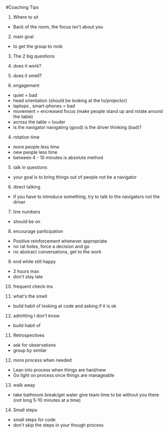 #Coaching Tips

1) Where to sit 
  - Back of the room, the focus isn't about you

2) main goal
  - to get the group to mob

3) The 2 big questions
  1) does it work?
  2) does it smell?

3) engagement
  - quiet = bad
  - head orientation (should be looking at the tv/projector)
  - laptops , smart-phones = bad
  - movement = encreased focus (make people stand up and rotate around the table)
  - across the table = louder
  - is the navigator navigating (good) is the driver thinking (bad)?

4) rotation time 
  - more people less time
  - new people less time
  - between 4 - 10 minutes is absolute method

5) talk in questions
  - your goal is to bring things out of people not be a navigator

6) direct talking
  - if you have to introduce something, try to talk to the navigators not the driver

7) line numbers
  - should be on

8) encourage participation 
  - Positive reinforcement whenever appropriate 
  - no rat holes, force a decision and go
  - no abstract conversations, get to the work

9) end while still happy
  - 2 hours max
  - don't stay late

10) frequent check-ins

11) what's the smell
  - build habit of looking at code and asking if it is ok

12) admitting I don't know
  - build habit of 

11) Retrospectives
  - ask for observations
  - group by similar

12) more process when needed
 - Lean into process when things are hard/new
 - Go light on process once things are manageable

13) walk away
 - take bathroom break/get water give team time to be without you there (not long 5-10 minutes at a time)

14) Small steps
 - small steps for code
 - don't skip the steps in your though process 






